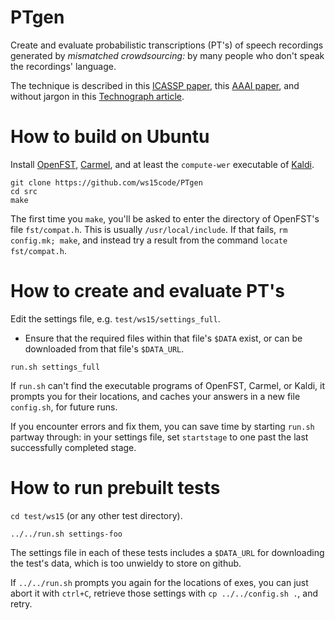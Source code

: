 # PTgen

Create and evaluate probabilistic transcriptions (PT's) of speech recordings
generated by *mismatched crowdsourcing:* by many people
who don't speak the recordings' language.

The technique is described in this [ICASSP paper](http://www.isle.illinois.edu/sst/pubs/2016/liu16icassp.pdf),
this [AAAI paper](http://www.ifp.illinois.edu/~pjyothi/files/AAAI2015.pdf),
and without jargon in this [Technograph article](Technograph.md).
<!-- (http://dailyillini.com/special-sections/2016/04/10/researchers-developing-an-automatic-speech-recognition-software-for-under-resourced-languages/) -->

# How to build on Ubuntu

Install [OpenFST](http://www.openfst.org/), [Carmel](http://www.isi.edu/licensed-sw/carmel), and at least the `compute-wer` executable of [Kaldi](https://github.com/kaldi-asr/kaldi).

```
git clone https://github.com/ws15code/PTgen
cd src
make
```

The first time you `make`, you'll be asked to enter the directory of OpenFST's file `fst/compat.h`.
This is usually `/usr/local/include`.  If that fails, `rm config.mk; make`, and instead try a result from the command `locate fst/compat.h`.

# How to create and evaluate PT's

Edit the settings file, e.g. `test/ws15/settings_full`.
- Ensure that the required files within that file's `$DATA` exist,
or can be downloaded from that file's `$DATA_URL`.

`run.sh settings_full`

If `run.sh` can't find the executable programs of OpenFST, Carmel, or Kaldi, it prompts you for their locations,
and caches your answers in a new file `config.sh`, for future runs.

If you encounter errors and fix them, you can save time by starting `run.sh` partway through:
in your settings file, set `startstage` to one past the last successfully completed stage.

# How to run prebuilt tests

`cd test/ws15` (or any other test directory).

`../../run.sh settings-foo`

The settings file in each of these tests includes
a `$DATA_URL` for downloading the test's data,
which is too unwieldy to store on github.

If `../../run.sh` prompts you again for the locations of exes, you can just abort it with `ctrl+C`, retrieve those settings with `cp ../../config.sh .`, and retry.
